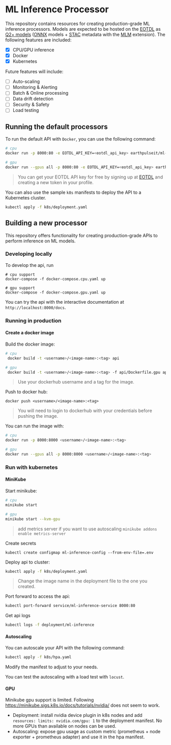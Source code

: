 # ML Inference Processor

This repository contains resources for creating production-grade ML inference processors. Models are expected to be hosted on the [EOTDL](https://www.eotdl.com/) as [Q2+ models](https://github.com/earthpulse/eotdl/blob/main/tutorials/notebooks/06_q2_model.ipynb) ([ONNX](https://onnx.ai/) models + [STAC](https://stacspec.org/en) metadata with the [MLM](https://github.com/crim-ca/mlm-extension) extension). The following features are included:

- [x] CPU/GPU inference
- [x] Docker 
- [x] Kubernetes

Future features will include:

- [ ] Auto-scaling
- [ ] Monitoring & Alerting
- [ ] Batch & Online processing
- [ ] Data drift detection
- [ ] Security & Safety
- [ ] Load testing

## Running the default processors

To run the default API with `Docker`, you can use the following command:

```bash
# cpu
docker run -p 8000:80 -e EOTDL_API_KEY=<eotdl_api_key> earthpulseit/ml-inference

# gpu
docker run --gpus all -p 8000:80 -e EOTDL_API_KEY=<eotdl_api_key> earthpulseit/ml-inference-gpu
```

> You can get your EOTDL API key for free by signing up at [EOTDL](https://www.eotdl.com/) and creating a new token in your profile.

You can also use the sample `k8s` manifests to deploy the API to a Kubernetes cluster.

```bash
kubectl apply -f k8s/deployment.yaml
```

## Building a new processor

This repository offers functionality for creating production-grade APIs to perform inference on ML models. 


### Developing locally

To develop the api, run 

```
# cpu support
docker-compose -f docker-compose.cpu.yaml up

# gpu support
docker-compose -f docker-compose.gpu.yaml up
```

You can try the api with the interactive documentation at `http://localhost:8000/docs`.

### Running in production

#### Create a docker image

Build the docker image:

```bash
# cpu
 docker build -t <username>/<image-name>:<tag> api

# gpu
 docker build -t <username>/<image-name>:<tag> -f api/Dockerfile.gpu api
```

> Use your dockerhub username and a tag for the image.

Push to docker hub:

```
docker push <username>/<image-name>:<tag>
```

> You will need to login to dockerhub with your credentials before pushing the image.

You can run the image with:

```bash
# cpu
docker run -p 8000:8000 <username>/<image-name>:<tag>

# gpu
docker run --gpus all -p 8000:8000 <username>/<image-name>:<tag>
```

### Run with kubernetes

#### MiniKube

Start minikube:

```bash
# cpu
minikube start

# gpu
minikube start --kvm-gpu
```

> add metrics server if you want to use autoscaling `minikube addons enable metrics-server`

Create secrets

```
kubectl create configmap ml-inference-config --from-env-file=.env
```

Deploy api to cluster:

```bash
kubectl apply -f k8s/deployment.yaml
```

> Change the image name in the deployment file to the one you created.

Port forward to access the api:

```bash
kubectl port-forward service/ml-inference-service 8000:80 
```

Get api logs

```bash
kubectl logs -f deployment/ml-inference
```

#### Autoscaling

You can autoscale your API with the following command:

```bash
kubectl apply -f k8s/hpa.yaml
```

Modify the manifest to adjust to your needs.

You can test the autoscaling with a load test with `locust`.

#### GPU

Minikube gpu support is limited. Following https://minikube.sigs.k8s.io/docs/tutorials/nvidia/ does not seem to work.

- Deployment: install nvidia device plugin in k8s nodes and add `resources: limits: nvidia.com/gpu: 1` to the deployment manifest. No more GPUs than available on nodes can be used.
- Autoscaling: expose gpu usage as custom metric (prometheus + node exporter + prometheus adapter) and use it in the hpa manifest.